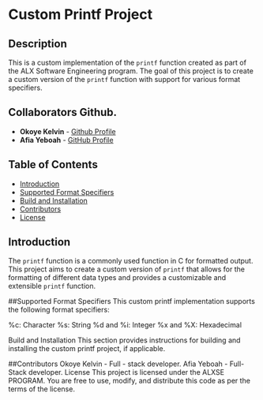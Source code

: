 # Custom Printf Project

## Description

This is a custom implementation of the `printf` function created as part of the ALX Software Engineering program. The goal of this project is to create a custom version of the `printf` function with support for various format specifiers.

## Collaborators Github.

- **Okoye Kelvin** - [Github Profile](https://github.com/kels413)
- **Afia Yeboah** - [GitHub Profile](https://github.com/afiayeboah)


## Table of Contents

- [Introduction](#introduction)
- [Supported Format Specifiers](#supported-format-specifiers)
- [Build and Installation](#build-and-installation)
- [Contributors](#contributors)
- [License](#license)

## Introduction

The `printf` function is a commonly used function in C for formatted output. This project aims to create a custom version of `printf` that allows for the formatting of different data types and provides a customizable and extensible `printf` function.

##Supported Format Specifiers
This custom printf implementation supports the following format specifiers:

%c: Character
%s: String
%d and %i: Integer
%x and %X: Hexadecimal

Build and Installation
This section provides instructions for building and installing the custom printf project, if applicable.

##Contributors
Okoye Kelvin - Full - stack developer.
Afia Yeboah - Full-Stack developer.
License
This project is licensed under the ALXSE PROGRAM. You are free to use, modify, and distribute this code as per the terms of the license.
